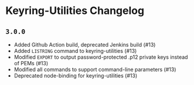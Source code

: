 # Keyring-Utilities Changelog

## `3.0.0`

- Added Github Action build, deprecated Jenkins build (#13)
- Added `LISTRING` command to keyring-utilities (#13)
- Modified `EXPORT` to output password-protected .p12 private keys instead of PEMs (#13)
- Modified all commands to support command-line parameters (#13)
- Deprecated node-binding for keyring-utilities (#13)